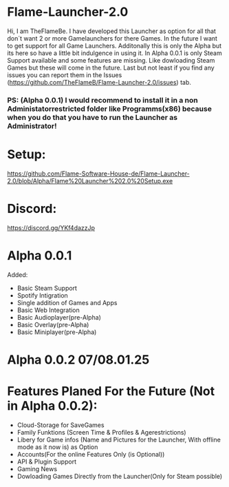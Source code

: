# Flame-Launcher-2.0
Hi,
I am TheFlameBe.
I have developed this Launcher as option for all that don´t want 2 or more Gamelaunchers for there Games. In the future I want to get support for all Game Launchers. Additonally this is only the Alpha but its here so have a little bit indulgence in using it. In Alpha 0.0.1 is only Steam Support available and some features are missing. Like dowloading Steam Games but these will come in the future. Last but not least if you find any issues you can report them in the Issues (https://github.com/TheFlameB/Flame-Launcher-2.0/issues) tab.

### PS: (Alpha 0.0.1) I would recommend to install it in a non Administatorrestricted folder like Programms(x86) because when you do that you have to run the Launcher as Administrator! 

# Setup:
https://github.com/Flame-Software-House-de/Flame-Launcher-2.0/blob/Alpha/Flame%20Launcher%202.0%20Setup.exe

# Discord:
https://discord.gg/YKf4dazzJp

# Alpha 0.0.1 
Added:
+ Basic Steam Support
+ Spotify Intigration
+ Single addition of Games and Apps
+ Basic Web Integration
+ Basic Audioplayer(pre-Alpha)
+ Basic Overlay(pre-Alpha)
+ Basic Miniplayer(pre-Alpha)

# Alpha 0.0.2 07/08.01.25

# Features Planed For the Future (Not in Alpha 0.0.2):

- Cloud-Storage for SaveGames
- Family Funktions (Screen Time & Profiles & Agerestrictions)
- Libery for Game infos (Name and Pictures for the Launcher, With offline mode as it now is) as Option
- Accounts(For the online Features Only (is Optional))
- API & Plugin Support
- Gaming News
- Dowloading Games Directly from the Launcher(Only for Steam possible)
